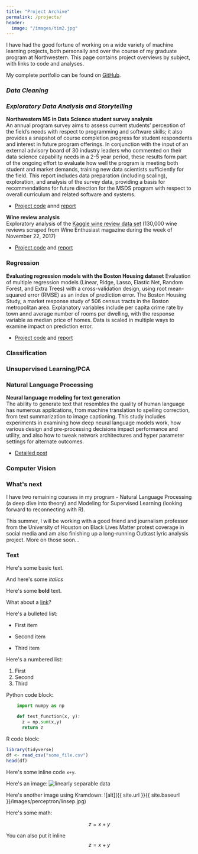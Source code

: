 ```yaml
---
title: "Project Archive"
permalink: /projects/
header:
  image: "/images/tim2.jpg"
---
```


I have had the good fortune of working on a wide variety of machine learning projects, both personally and over the course of my graduate program at Northwestern. This page contains project overviews by subject, with links to code and analyses.

My complete portfolio can be found on [GitHub](https://github.com/clboetticher/). 

### *Data Cleaning*

### *Exploratory Data Analysis and Storytelling*

**Northwestern MS in Data Science student survey analysis**<br>
An annual program survey aims to assess current students’ perception of the field’s needs with respect to programming and software skills; it also provides a snapshot of course completion progress for student respondents and interest in future program offerings. In conjunction with the input of an external advisory board of 30 industry leaders who commented on their data science capability needs in a 2-5 year period, these results form part of the ongoing effort to evaluate how well the program is meeting both student and market demands, training new data scientists sufficiently for the field. This report includes data preparation (including scaling), exploration, and analysis of the survey data, providing a basis for recommendations for future direction for the MSDS program with respect to overall curriculum and related software and systems.
* [Project code](https://github.com/clboetticher/AppliedML/blob/master/MSDS422_A1_Exploring%20and%20Visualizing%20Data.ipynb) annd [report](https://github.com/clboetticher/AppliedML/blob/master/pdfs/A1_report.pdf)

**Wine review analysis**<br>
Exploratory analysis of the [Kaggle wine review data set](https://www.kaggle.com/zynicide/wine-reviews) (130,000 wine reviews scraped from Wine Enthusiast magazine during the week of November 22, 2017)<br>
* [Project code](https://github.com/clboetticher/ExploratoryML/blob/master/MSDS430_Final_Wine%20Reviews.ipynb) and [report](https://github.com/clboetticher/ExploratoryML/blob/master/pdfs/Winerevs_finalpaper.pdf)

### Regression

**Evaluating regression models with the Boston Housing dataset**
Evaluation of multiple regression models (Linear, Ridge, Lasso, Elastic Net, Random Forest, and Extra Trees) with a cross-validation design, using root mean-squared error (RMSE) as an index of prediction error. The Boston Housing Study, a market response study of 506 census tracts in the Boston metropolitan area. Explanatory variables include per capita crime rate by town annd average number of rooms per dwelling, with the response variable as median price of homes. Data is scaled in multiple ways to examine impact on prediction error.
* [Project code](https://github.com/clboetticher/AppliedML/blob/master/MSDS422_A2_Evaluating%20Regression%20Models.ipynb) and [report](https://github.com/clboetticher/AppliedML/blob/master/pdfs/A2_report.pdf)

### Classification

### Unsupervised Learning/PCA

### Natural Language Processing
**Neural language modeling for text generation**<br>
The ability to generate text that resembles the quality of human language has numerous applications, from machine translation to spelling correction, from text summarization to image captioning. This study includes experiments in examining how deep neural language models work, how various design and pre-processing decisions impact performance and utility, and also how to tweak network architectures and hyper parameter settings for alternate outcomes.
* [Detailed post](https://clboetticher.github.io/nlm/)

### Computer Vision

### What's next
I have two remaining courses in my program - Natural Language Processing (a deep dive into theory) and Modeling for Supervised Learning (looking forward to reconnecting with R).

This summer, I will be working with a good friend and journalism professor from the University of Houston on Black Lives Matter protest coverage in social media and am also finishing up a long-running Outkast lyric analysis project. More on those soon...



### Text

Here's some basic text.

And here's some *italics*

Here's some **bold** text.

What about a [link](https://github.com/dataoptimal)?

Here's a bulleted list:
* First item
+ Second item
- Third item

Here's a numbered list:
1. First
2. Second
3. Third

Python code block:
```python
    import numpy as np

    def test_function(x, y):
      z = np.sum(x,y)
      return z
```

R code block:
```r
library(tidyverse)
df <- read_csv("some_file.csv")
head(df)
```

Here's some inline code `x+y`.

Here's an image:
<img src="{{ site.url }}{{ site.baseurl }}/images/perceptron/linsep.jpg" alt="linearly separable data">

Here's another image using Kramdown:
![alt]({{ site.url }}{{ site.baseurl }}/images/perceptron/linsep.jpg)

Here's some math:

$$z=x+y$$

You can also put it inline $$z=x+y$$
